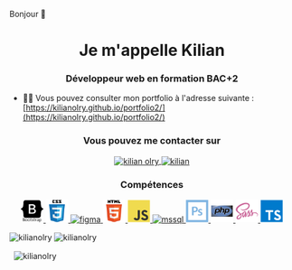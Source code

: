 Bonjour 👋

<h1 align="center">Je m'appelle Kilian</h1>
<h3 align="center">Développeur web en formation BAC+2</h3>


- 👨‍💻 Vous pouvez consulter mon portfolio à l'adresse suivante : [https://kilianolry.github.io/portfolio2/](https://kilianolry.github.io/portfolio2/)

<h3 align="center">Vous pouvez me contacter sur</h3>
<p align="center">
  
<a href="https://www.linkedin.com/in/kilian-olry-58038b1a6/" target="blank">
  <img align="center" src="https://raw.githubusercontent.com/rahuldkjain/github-profile-readme-generator/master/src/images/icons/Social/linked-in-alt.svg" alt="kilian olry" height="30" width="40" />
  </a>
  
<a href="https://discord.gg/kilian" target="blank">
  <img align="center" src="https://raw.githubusercontent.com/rahuldkjain/github-profile-readme-generator/master/src/images/icons/Social/discord.svg" alt="kilian" height="30" width="40" />
  </a>
  
</p>

<h3 align="center">Compétences</h3>
<p align="center">
  
  <a href="https://getbootstrap.com" target="_blank" rel="noreferrer">
    <img src="https://raw.githubusercontent.com/devicons/devicon/master/icons/bootstrap/bootstrap-plain-wordmark.svg" alt="bootstrap" width="40" height="40"/>
  </a>
  
  <a href="https://www.w3schools.com/css/" target="_blank" rel="noreferrer">
    <img src="https://raw.githubusercontent.com/devicons/devicon/master/icons/css3/css3-original-wordmark.svg" alt="css3" width="40" height="40"/>
  </a>
  
  <a href="https://www.figma.com/" target="_blank" rel="noreferrer">
    <img src="https://www.vectorlogo.zone/logos/figma/figma-icon.svg" alt="figma" width="40" height="40"/>
  </a>
  
  <a href="https://www.w3.org/html/" target="_blank" rel="noreferrer">
    <img src="https://raw.githubusercontent.com/devicons/devicon/master/icons/html5/html5-original-wordmark.svg" alt="html5" width="40" height="40"/>
  </a>
  
  <a href="https://developer.mozilla.org/en-US/docs/Web/JavaScript" target="_blank" rel="noreferrer">
    <img src="https://raw.githubusercontent.com/devicons/devicon/master/icons/javascript/javascript-original.svg" alt="javascript" width="40" height="40"/> </a>
  
  <a href="https://www.microsoft.com/en-us/sql-server" target="_blank" rel="noreferrer">
    <img src="https://www.svgrepo.com/show/303229/microsoft-sql-server-logo.svg" alt="mssql" width="40" height="40"/>
  </a>
  
  <a href="https://www.photoshop.com/en" target="_blank" rel="noreferrer">
    <img src="https://raw.githubusercontent.com/devicons/devicon/master/icons/photoshop/photoshop-line.svg" alt="photoshop" width="40" height="40"/>
  </a>
  
  <a href="https://www.php.net" target="_blank" rel="noreferrer">
    <img src="https://raw.githubusercontent.com/devicons/devicon/master/icons/php/php-original.svg" alt="php" width="40" height="40"/>
  </a>
  
  <a href="https://sass-lang.com" target="_blank" rel="noreferrer">
    <img src="https://raw.githubusercontent.com/devicons/devicon/master/icons/sass/sass-original.svg" alt="sass" width="40" height="40"/>
  </a>
  
  <a href="https://www.typescriptlang.org/" target="_blank" rel="noreferrer">
    <img src="https://raw.githubusercontent.com/devicons/devicon/master/icons/typescript/typescript-original.svg" alt="typescript" width="40" height="40"/>
  </a>
  
</p>

<p>
  <img align="center" src="https://github-readme-stats.vercel.app/api/top-langs?username=kilianolry&show_icons=true&locale=en&layout=compact" alt="kilianolry" />
   <img align="center" src="https://github-readme-stats.vercel.app/api?username=kilianolry&show_icons=true&locale=en" alt="kilianolry" />
</p>

<p>&nbsp;
  <img align="center" src="https://github-readme-stats.vercel.app/api?username=kilianolry&show_icons=true&locale=en" alt="kilianolry" />
</p>
